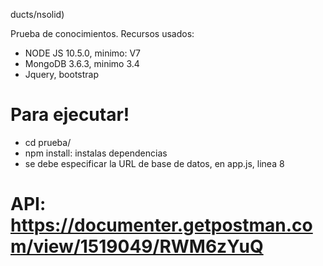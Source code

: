 ducts/nsolid)

Prueba de conocimientos.
Recursos usados:
  - NODE JS 10.5.0, minimo: V7
  - MongoDB 3.6.3, minimo 3.4
  - Jquery, bootstrap

# Para ejecutar!
  - cd prueba/
  - npm install: instalas dependencias
  - se debe especificar la URL de base de datos, en app.js, linea 8
# API: https://documenter.getpostman.com/view/1519049/RWM6zYuQ

